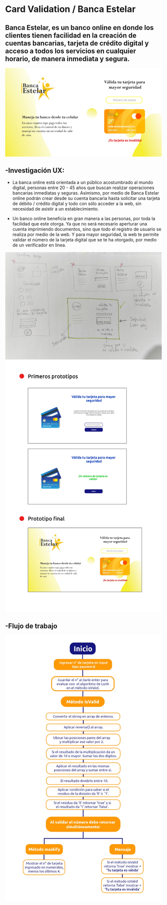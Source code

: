 # **Card Validation / Banca Estelar**

## Banca Estelar, es un banco online en donde los clientes tienen facilidad en la creación de cuentas bancarias, tarjeta de crédito digital y acceso a todos los servicios en cualquier horario, de manera inmediata y segura.

![Imagen final](src/img/img3.jpg)

## **-Investigación UX:**


* La banca online está orientada a un público acostumbrado al mundo digital, personas entre 20 - 45 años que buscan realizar operaciones bancarias inmediatas y seguras. Asimismo,  por medio de Banca Estelar online podrán crear desde su cuenta bancaria hasta solicitar una tarjeta de débito / crédito digital y todo con sólo acceder a la web, sin necesidad de asistir a un establecimiento. 

* Un banco online beneficia en gran manera a las personas, por toda la facilidad que este otorga. Ya que no será necesario aperturar una cuenta imprimiendo documentos, sino que todo el registro de usuario se realiza por medio de la web. Y para mayor seguridad, la web te permite validar el número de la tarjeta digital que se te ha otorgado, por medio de un verificador en línea.

![prototipo baja fidelidad](src/img/prototipo1.jpg)
![prototipo alta fidelidad](src/img/prototipo2.jpg)

## **-Flujo de trabajo**
![flujo de trabajo](src/img/flujo_trabajo.jpg)